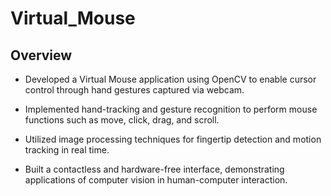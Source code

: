 # Virtual_Mouse
## Overview
* Developed a Virtual Mouse application using OpenCV to enable cursor control through hand gestures captured via webcam.

* Implemented hand-tracking and gesture recognition to perform mouse functions such as move, click, drag, and scroll.

* Utilized image processing techniques for fingertip detection and motion tracking in real time.

* Built a contactless and hardware-free interface, demonstrating applications of computer vision in human-computer interaction.
